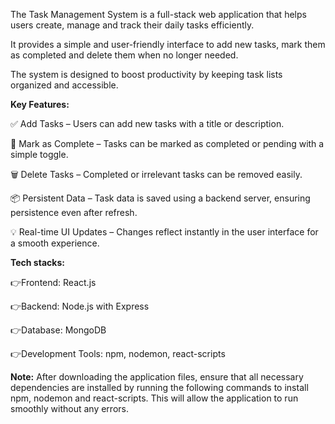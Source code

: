 The Task Management System is a full-stack web application that helps users create, manage and track their daily tasks efficiently.

It provides a simple and user-friendly interface to add new tasks, mark them as completed and delete them when no longer needed. 

The system is designed to boost productivity by keeping task lists organized and accessible.

**Key Features:**

✅ Add Tasks – Users can add new tasks with a title or description.

🔁 Mark as Complete – Tasks can be marked as completed or pending with a simple toggle.

🗑️ Delete Tasks – Completed or irrelevant tasks can be removed easily.

📦 Persistent Data – Task data is saved using a backend server, ensuring persistence even after refresh.

💡 Real-time UI Updates – Changes reflect instantly in the user interface for a smooth experience.

**Tech stacks:**

👉Frontend: React.js

👉Backend: Node.js with Express

👉Database: MongoDB

👉Development Tools: npm, nodemon, react-scripts

**Note:**
After downloading the application files, ensure that all necessary dependencies are installed by running the following commands to install npm, nodemon and react-scripts. This will allow the application to run smoothly without any errors.
